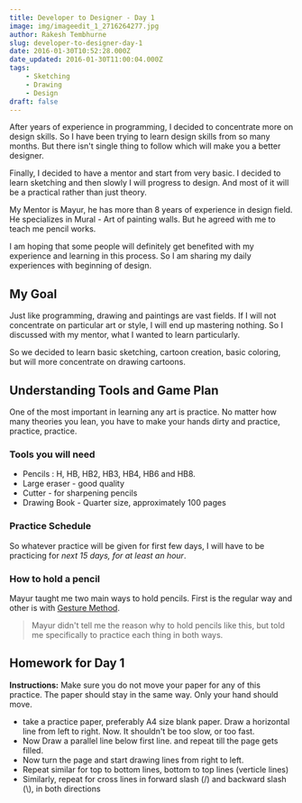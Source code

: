 ```yaml
---
title: Developer to Designer - Day 1
image: img/imageedit_1_2716264277.jpg
author: Rakesh Tembhurne
slug: developer-to-designer-day-1
date: 2016-01-30T10:52:28.000Z
date_updated: 2016-01-30T11:00:04.000Z
tags:
    - Sketching
    - Drawing
    - Design
draft: false
---
```


After years of experience in programming, I decided to concentrate more on design skills. So I have been trying to learn design skills from so many months. But there isn't single thing to follow which will make you a better designer. 

Finally, I decided to have a mentor and start from very basic. I decided to learn sketching and then slowly I will progress to design. And most of it will be a practical rather than just theory.

My Mentor is Mayur, he has more than 8 years of experience in design field. He specializes in Mural - Art of painting walls. But he agreed with me to teach me pencil works.

I am hoping that some people will definitely get benefited with my experience and learning in this process. So I am sharing my daily experiences with beginning of design. 

## My Goal
Just like programming, drawing and paintings are vast fields. If I will not concentrate on particular art or style, I will end up mastering nothing. So I discussed with my mentor, what I wanted to learn particularly.

So we decided to learn basic sketching, cartoon creation, basic coloring, but will more concentrate on drawing cartoons. 

## Understanding Tools and Game Plan

One of the most important in learning any art is practice. No matter how many theories you lean, you have to make your hands dirty and practice, practice, practice.

### Tools you will need

- Pencils : H, HB, HB2, HB3, HB4, HB6 and HB8.
- Large eraser - good quality
- Cutter - for sharpening pencils
- Drawing Book - Quarter size, approximately 100 pages

### Practice Schedule
So whatever practice will be given for first few days, I will have to be practicing for *next 15 days, for at least an hour*.

### How to hold a pencil

Mayur taught me two main ways to hold pencils. First is the regular way and other is with [Gesture Method](http://kurtbrugel.deviantart.com/art/Holding-the-pencil-for-Gesture-Drawing-280520310). 

>Mayur didn't tell me the reason why to hold pencils like this, but told me specifically to practice each thing in both ways.

## Homework for Day 1
**Instructions:** Make sure you do not move your paper for any of this practice. The paper should stay in the same way. Only your hand should move. 

- take a practice paper, preferably A4 size blank paper. Draw a horizontal line from left to right. Now. It shouldn't be too slow, or too fast. 
- Now Draw a parallel line below first line. and repeat till the page gets filled.
- Now turn the page and start drawing lines from right to left.
- Repeat similar for top to bottom lines, bottom to top lines (verticle lines)
- Similarly, repeat for cross lines in forward slash (/) and backward slash (\\), in both directions
